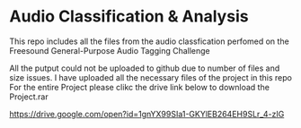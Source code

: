 # Audio Classification & Analysis

This repo includes all the files from the audio classfication perfomed on the Freesound General-Purpose Audio Tagging Challenge


All the putput could not be uploaded to github due to number of files and size issues.
I have uploaded all the necessary files of the project in this repo
For the entire Project please clikc the drive link below to download the Project.rar 

https://drive.google.com/open?id=1gnYX99SIa1-GKYlEB264EH9SLr_4-zIG
